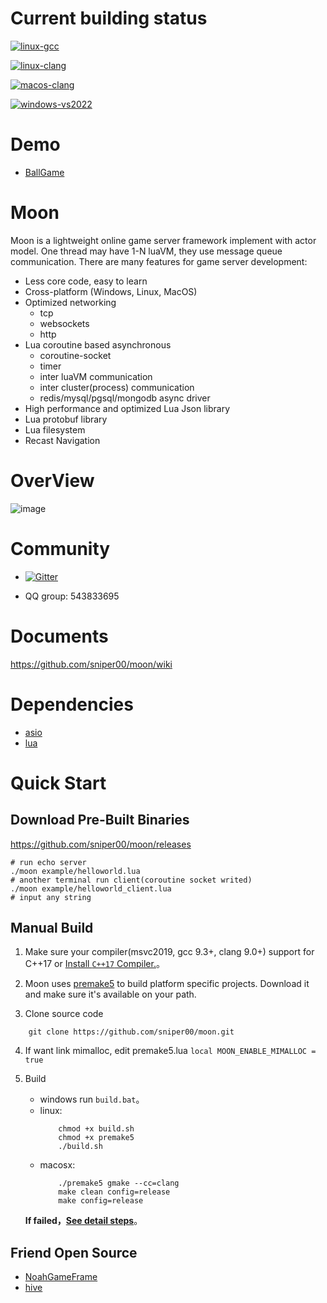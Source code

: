 # Current building status

[![linux-gcc](https://github.com/sniper00/moon/actions/workflows/linux-gcc.yml/badge.svg)](https://github.com/sniper00/moon/actions/workflows/linux-gcc.yml)

[![linux-clang](https://github.com/sniper00/moon/actions/workflows/linux-clang.yml/badge.svg)](https://github.com/sniper00/moon/actions/workflows/linux-clang.yml)

[![macos-clang](https://github.com/sniper00/moon/actions/workflows/macos-clang.yml/badge.svg)](https://github.com/sniper00/moon/actions/workflows/macos-clang.yml)

[![windows-vs2022](https://github.com/sniper00/moon/actions/workflows/windows-vs2022.yml/badge.svg)](https://github.com/sniper00/moon/actions/workflows/windows-vs2022.yml)

# Demo
- [BallGame](https://github.com/sniper00/BallGame.git)

# Moon
Moon is a lightweight online game server framework implement with actor model. One thread may have 1-N luaVM, they use message queue communication. There are many features for game server development:

- Less core code, easy to learn
- Cross-platform (Windows, Linux, MacOS)
- Optimized networking
   - tcp
   - websockets
   - http
- Lua coroutine based asynchronous
   - coroutine-socket
   - timer
   - inter luaVM communication
   - inter cluster(process) communication
   - redis/mysql/pgsql/mongodb async driver
- High performance and optimized Lua Json library
- Lua protobuf library
- Lua filesystem
- Recast Navigation
# OverView
![image](https://github.com/sniper00/MoonNetLua/raw/master/image/02.png)

# Community

- [![Gitter](https://badges.gitter.im/undefined/community.svg)](https://gitter.im/undefined/community?utm_source=badge&utm_medium=badge&utm_campaign=pr-badge)

- QQ group: 543833695

# Documents
  
  https://github.com/sniper00/moon/wiki

# Dependencies

- [asio](https://github.com/chriskohlhoff/asio)
- [lua](https://github.com/cloudwu/skynet/tree/master/3rd/lua)

# Quick Start

## Download Pre-Built Binaries

https://github.com/sniper00/moon/releases

```shell
# run echo server
./moon example/helloworld.lua
# another terminal run client(coroutine socket writed)
./moon example/helloworld_client.lua
# input any string
```

## Manual Build

1. Make sure your compiler(msvc2019, gcc 9.3+, clang 9.0+) support for C++17 or [Install `C++17` Compiler.](https://github.com/sniper00/moon/wiki/Build#%E5%AE%89%E8%A3%85c17%E7%BC%96%E8%AF%91%E5%99%A8)。

2. Moon uses [premake5](http://premake.github.io/) to build platform specific projects. Download it and make sure it's available on your path.

3. Clone source code

```
    git clone https://github.com/sniper00/moon.git
``` 

4. If want link mimalloc, edit premake5.lua `local MOON_ENABLE_MIMALLOC = true`

5. Build
    - windows run `build.bat`。
    - linux:
        ```shell
            chmod +x build.sh
            chmod +x premake5
            ./build.sh
        ```
    - macosx:
        ```shell
            ./premake5 gmake --cc=clang
            make clean config=release
            make config=release
        ```

    **If failed，[See detail steps](https://github.com/sniper00/moon/wiki/Build#%E7%BC%96%E8%AF%91)**。

## Friend Open Source
- [NoahGameFrame](https://github.com/ketoo/NoahGameFrame)
- [hive](https://github.com/hero1s/hive)
